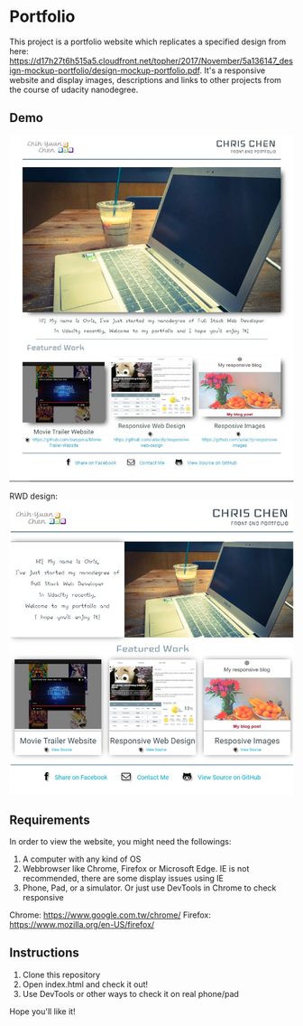 # Portfolio

This project is a portfolio website which replicates a specified design from here: https://d17h27t6h515a5.cloudfront.net/topher/2017/November/5a136147_design-mockup-portfolio/design-mockup-portfolio.pdf.
It's a responsive website and display images, descriptions and links to other projects from the course of udacity nanodegree.

## Demo
![image](https://github.com/busypika/Portfolio/blob/master/Pic/Portfolio.jpg)

RWD design:
![image](https://github.com/busypika/Portfolio/blob/master/Pic/Portfolio_mid.jpg)

## Requirements

In order to view the website, you might need the followings:

  1. A computer with any kind of OS
  2. Webbrowser like Chrome, Firefox or Microsoft Edge. IE is not recommended, there are some display issues using IE
  3. Phone, Pad, or a simulator. Or just use DevTools in Chrome to check responsive

Chrome: https://www.google.com.tw/chrome/
Firefox: https://www.mozilla.org/en-US/firefox/

## Instructions

  1. Clone this repository
  2. Open index.html and check it out!
  3. Use DevTools or other ways to check it on real phone/pad

Hope you'll like it!
